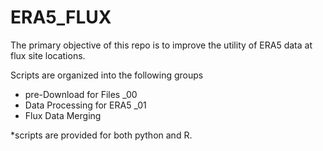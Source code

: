 # ERA5_FLUX

The primary objective of this repo is to improve the utility of ERA5 data at flux site locations. 

Scripts are organized into the following groups
- pre-Download for Files _00
- Data Processing for ERA5 _01
- Flux Data Merging

*scripts are provided for both python and R.
